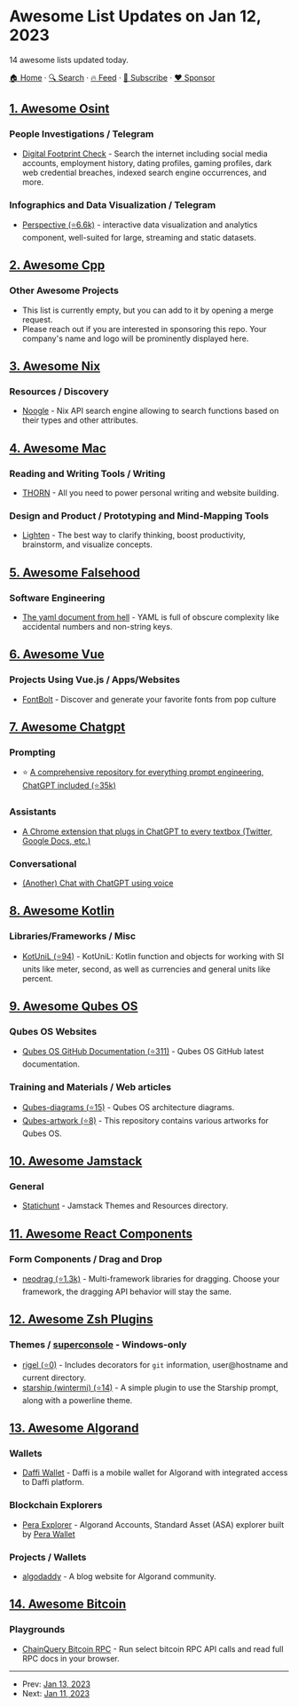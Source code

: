 # Awesome List Updates on Jan 12, 2023

14 awesome lists updated today.

[🏠 Home](/README.md) · [🔍 Search](https://www.trackawesomelist.com/search/) · [🔥 Feed](https://www.trackawesomelist.com/rss.xml) · [📮 Subscribe](https://trackawesomelist.us17.list-manage.com/subscribe?u=d2f0117aa829c83a63ec63c2f&id=36a103854c) · [❤️  Sponsor](https://github.com/sponsors/theowenyoung)



## [1. Awesome Osint](/content/jivoi/awesome-osint/README.md)

### People Investigations / Telegram

*   [Digital Footprint Check](https://www.cyberoneintel.com/digitalfootprint) - Search the internet including social media accounts, employment history, dating profiles, gaming profiles, dark web credential breaches, indexed search engine occurrences, and more.

### Infographics and Data Visualization / Telegram

*   [Perspective (⭐6.6k)](https://github.com/finos/perspective) - interactive data visualization and analytics component, well-suited for large, streaming and static datasets.

## [2. Awesome Cpp](/content/fffaraz/awesome-cpp/README.md)

### Other Awesome Projects

*   This list is currently empty, but you can add to it by opening a merge request.
*   Please reach out if you are interested in sponsoring this repo. Your company's name and logo will be prominently displayed here.

## [3. Awesome Nix](/content/nix-community/awesome-nix/README.md)

### Resources / Discovery

*   [Noogle](https://noogle.dev/) - Nix API search engine allowing to search functions based on their types and other attributes.

## [4. Awesome Mac](/content/jaywcjlove/awesome-mac/README.md)

### Reading and Writing Tools / Writing

*   [THORN](https://thorn.so) - All you need to power personal writing and website building.

### Design and Product / Prototyping and Mind-Mapping Tools

*   [Lighten](https://lighten-test.xmind.net) - The best way to clarify thinking, boost productivity, brainstorm, and visualize concepts.

## [5. Awesome Falsehood](/content/kdeldycke/awesome-falsehood/README.md)

### Software Engineering

*   [The yaml document from hell](https://ruudvanasseldonk.com/2023/01/11/the-yaml-document-from-hell) - YAML is full of obscure complexity like accidental numbers and non-string keys.

## [6. Awesome Vue](/content/vuejs/awesome-vue/README.md)

### Projects Using Vue.js / Apps/Websites

*   [FontBolt](https://www.fontbolt.com/) - Discover and generate your favorite fonts from pop culture

## [7. Awesome Chatgpt](/content/saharmor/awesome-chatgpt/README.md)

### Prompting

*   ⭐️ [A comprehensive repository for everything prompt engineering, ChatGPT included (⭐35k)](https://github.com/dair-ai/Prompt-Engineering-Guide)

### Assistants

*   [A Chrome extension that plugs in ChatGPT to every textbox (Twitter, Google Docs, etc.)](https://twitter.com/gabe_ragland/status/1599466486422470656)

### Conversational

*   [(Another) Chat with ChatGPT using voice](https://huggingface.co/spaces/fffiloni/whisper-to-chatGPT)

## [8. Awesome Kotlin](/content/KotlinBy/awesome-kotlin/README.md)

### Libraries/Frameworks / Misc

*   [KotUniL (⭐94)](https://github.com/vsirotin/si-units) - KotUniL: Kotlin function and objects for working with SI units like meter, second, as well as currencies and general units like percent.

## [9. Awesome Qubes OS](/content/xn0px90/Awesome-Qubes-OS/README.md)

### Qubes OS Websites

*   [Qubes OS GitHub Documentation (⭐311)](https://github.com/QubesOS/qubes-doc) - Qubes OS GitHub latest documentation.

### Training and Materials / Web articles

*   [Qubes-diagrams (⭐15)](https://github.com/rootkovska/qubes-diagrams) - Qubes OS architecture diagrams.
*   [Qubes-artwork (⭐8)](https://github.com/QubesOS/qubes-artwork) - This repository contains various artworks for Qubes OS.

## [10. Awesome Jamstack](/content/automata/awesome-jamstack/README.md)

### General

*   [Statichunt](https://statichunt.com/) - Jamstack Themes and Resources directory.

## [11. Awesome React Components](/content/brillout/awesome-react-components/README.md)

### Form Components / Drag and Drop

*   [neodrag (⭐1.3k)](https://github.com/PuruVJ/neodrag) - Multi-framework libraries for dragging. Choose your framework, the dragging API behavior will stay the same.

## [12. Awesome Zsh Plugins](/content/unixorn/awesome-zsh-plugins/README.md)

### Themes / [superconsole](https://github.com/alexchmykhalo/superconsole) - Windows-only

*   [rigel (⭐0)](https://github.com/othiagos/rigel-zsh-theme/) - Includes decorators for `git` information, user\@hostname and current directory.
*   [starship (wintermi) (⭐14)](https://github.com/wintermi/zsh-starship) - A simple plugin to use the Starship prompt, along with a powerline theme.

## [13. Awesome Algorand](/content/aorumbayev/awesome-algorand/README.md)

### Wallets

*   [Daffi Wallet](https://www.daffi.me/) - Daffi is a mobile wallet for Algorand with integrated access to Daffi platform.

### Blockchain Explorers

*   [Pera Explorer](https://explorer.perawallet.app/) - Algorand Accounts, Standard Asset (ASA) explorer built by [Pera Wallet](https://perawallet.app/)

### Projects / Wallets

*   [algodaddy](https://www.algodaddy.org) - A blog website for Algorand community.

## [14. Awesome Bitcoin](/content/igorbarinov/awesome-bitcoin/README.md)

### Playgrounds

*   [ChainQuery Bitcoin RPC](https://chainquery.com) - Run select bitcoin RPC API calls and read full RPC docs in your browser.

---

- Prev: [Jan 13, 2023](/content/2023/01/13/README.md)
- Next: [Jan 11, 2023](/content/2023/01/11/README.md)